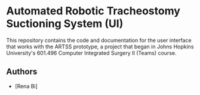 # Automated Robotic Tracheostomy Suctioning System (UI)

This repository contains the code and documentation for the user interface that works with the ARTSS prototype, a project that began in Johns Hopkins University's 601.496 Computer Integrated Surgery II (Teams) course.

## Authors

- [Rena Bi]
